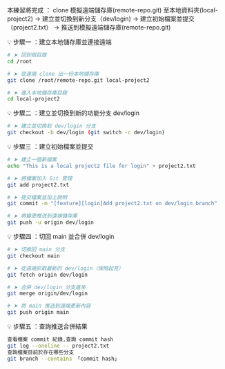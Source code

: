 本練習將完成 ：
clone 模擬遠端儲存庫(remote-repo.git) 至本地資料夾(local-project2)
→ 建立並切換到新分支（dev/login)
→ 建立初始檔案並提交（project2.txt）
→ 推送到模擬遠端儲存庫(remote-repo.git)

💡 步驟一 ：建立本地儲存庫並連接遠端

```bash
# ➤ 回到根目錄
cd /root

# ➤ 從遠端 clone 出一份本地儲存庫
git clone /root/remote-repo.git local-project2

# ➤ 進入本地儲存庫目錄
cd local-project2
```

💡 步驟二 ：建立並切換到新的功能分支 dev/login

```bash
# ➤ 建立並切換到 dev/login 分支
git checkout -b dev/login (git switch -c dev/login)
```

💡 步驟三 ：建立初始檔案並提交

```bash
# ➤ 建立一個新檔案
echo "This is a local project2 file for login" > project2.txt

# ➤ 將檔案加入 Git 管理
git add project2.txt

# ➤ 提交檔案並加上說明
git commit -m "[feature][login]Add project2.txt on dev/login branch"

# ➤ 將變更推送到遠端儲存庫
git push -u origin dev/login
```

💡 步驟四 ：切回 main 並合併 dev/login

```bash
# ➤ 切換回 main 分支
git checkout main

# ➤ 從遠端抓取最新的 dev/login（保險起見）
git fetch origin dev/login

# ➤ 合併 dev/login 分支進來
git merge origin/dev/login

# ➤ 將 main 推送到遠端更新內容
git push origin main
```

💡 步驟五 ：查詢推送合併結果

```bash
查看檔案 commit 紀錄,查詢 commit hash
git log --oneline -- project2.txt
查詢檔案目前於存在哪些分支
git branch --contains 「commit hash」
```
